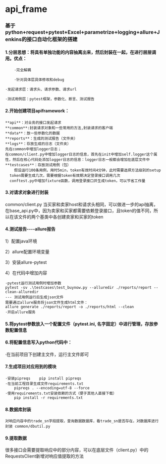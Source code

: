 # api_frame
### 基于python+request+pytest+Excel+parametrize+logging+allure+Jenkins的接口自动化框架的搭建

#### 1.分层思想：将具有单独功能的内容抽离出来，然后封装在一起，在进行层层调用。优点：

		·完全解耦
    
		·针对具体层具体修改和debug
    
	·发起请求层：请求头、请求参数、请求url
  
	·测试用例层：pytest框架，参数化、断言、测试报告
 
#### 2.开始创建项目apiframework：

	**api**：对业务的接口发起请求
	**common**:封装请求对象和一些常用的方法,封装请求的客户端
	**data**：放一些参数化的数据
	**reports**：生成的测试报告（文件夹） 
	**logs**：存放生成的日志（文件夹） 
    先在common中增加logger日志；
    在common/client.py中增加logger日志的信息，首先在init中增加self.logger这个属性，然后在核心代码处添加logger日志的信息：logger日志一般都会增加在底层文件中
	**testcases**：存放测试用例（包）
		假设运行100条用例，用时5min，token有效时间4分钟，此时需要选择方法级别的setup
	  token需要生成几次，需要根据token有效期决定登录接口调用几次
	  conftest.py中增加fixture函数，调用登录接口并生成token，可以节省工作量

#### 3.对请求对象进行封装
  common/client.py
  当买家和卖家host和请求头相同，可以做进一步的api抽离，在base_api.py中，因为卖家和买家都需要依赖登录接口，且token的值不同，所以在该文件的两个基类中各创建卖家和买家的token

#### 4.测试报告----allure报告

  1）配置java环境
  
  2）allure配置环境变量
  
  3）安装allure-pytest
  
  4）在代码中增加内容
  
    ·pytest运行测试用例时增加参数
    pytest -sv .\testcases\test_buynow.py --alluredir ./reports/report --clean-alluredir
    --- 测试用例运行后生成json文件
    需要通过allure服务将json文件生成html文件：
    allure generate ./reports/report -o ./reports/html --clean
    ·开启allure服务
    
#### 5.将pytest参数放入一个配置文件（pytest.ini, 名字固定）中进行管理，存放参数配置信息

#### 6.将配置信息写入python代码中：
·在当前项目下创建主文件，运行主文件即可

#### 7.生成项目对应用到的模块
	·安装pipreqs    pip install pipreqs
	·在当前工程目录生成文件requirements.txt
		pipreqs . --encoding=utf-8 --force
	·使用requirements.txt安装依赖的方式（便于其他人直接下载）
		pip install -r requirements.txt
	
#### 8.数据库封装
	对响应内容中的trade_sn字段提取，查询数据数据库，看trade_sn是否存在，对数据库进行封装 common/dbutil.py
	
#### 9.提取数据
  很多接口会需要提取响应中的部分内容，可以在底层文件（client.py）中的RequestsClient新增对响应值提取的方法
